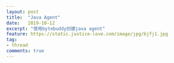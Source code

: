 ```yaml
---
layout: post
title:  "Java Agent"
date:   2019-10-12
excerpt: "使用bytebuddy创建java agent"
feature: https://static.justice-love.com/image/jpg/bjfj1.jpg
tag:
- thread
comments: true
---
```


